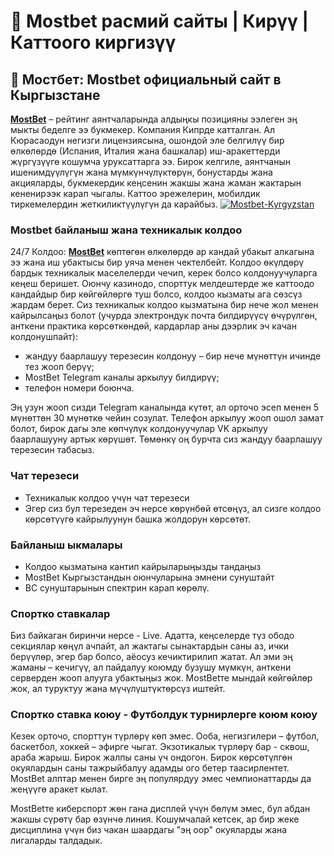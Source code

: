 # 🎰 Mostbet расмий сайты | Кирүү | Каттоого киргизүү

## 🌟 Мостбет: Mostbet официальный сайт в Кыргызстане

[**MostBet**](https://tinyurl.com/ehn56am4) – рейтинг аянтчаларында алдыңкы позицияны ээлеген эң мыкты беделге ээ букмекер. Компания Кипрде катталган. Ал Кюрасаодун негизги лицензиясына, ошондой эле белгилүү бир өлкөлөрдө (Испания, Италия жана башкалар) иш-аракеттерди жүргүзүүгө кошумча уруксаттарга ээ.
Бирок келгиле, аянтчанын ишенимдүүлүгүн жана мүмкүнчүлүктөрүн, бонустарды жана акцияларды, букмекердик кеңсенин жакшы жана жаман жактарын кененирээк карап чыгалы. Каттоо эрежелерин, мобилдик тиркемелердин жеткиликтүүлүгүн да карайбыз.
<a href="https://tinyurl.com/ehn56am4">
![Mostbet-Kyrgyzstan](https://github.com/user-attachments/assets/ba83a5bf-a5e3-4b53-a7f4-e2c9b0f11fa3)
</a>
### Mostbet байланыш жана техникалык колдоо
24/7 Колдоо: [**MostBet**](https://tinyurl.com/ehn56am4) көптөгөн өлкөлөрдө ар кандай убакыт алкагына ээ жана иш убактысы бир уяча менен чектелбейт. Колдоо өкүлдөрү бардык техникалык маселелерди чечип, керек болсо колдонуучуларга кеңеш беришет. Оюнчу казинодо, спорттук мелдештерде же каттоодо кандайдыр бир көйгөйлөргө туш болсо, колдоо кызматы ага сөзсүз жардам берет.
Сиз техникалык колдоо кызматына бир нече жол менен кайрылсаңыз болот (учурда электрондук почта билдирүүсү өчүрүлгөн, анткени практика көрсөткөндөй, кардарлар аны дээрлик эч качан колдонушпайт):

- жандуу баарлашуу терезесин колдонуу – бир нече мүнөттүн ичинде тез жооп берүү;
- MostBet Telegram каналы аркылуу билдирүү;
- телефон номери боюнча.

Эң узун жооп сизди Telegram каналында күтөт, ал орточо эсеп менен 5 мүнөттөн 30 мүнөткө чейин созулат. Телефон аркылуу жооп ошол замат болот, бирок дагы эле көпчүлүк колдонуучулар VK аркылуу баарлашууну артык көрүшөт.
Төмөнкү оң бурчта сиз жандуу баарлашуу терезесин табасыз.

### Чат терезеси
- Техникалык колдоо үчүн чат терезеси
- Эгер сиз бул терезеден эч нерсе көрүнбөй өтсөңүз, ал сизге колдоо көрсөтүүгө кайрылуунун башка жолдорун көрсөтөт.

### Байланыш ыкмалары
- Колдоо кызматына кантип кайрыларыңызды тандаңыз
- MostBet Кыргызстандын оюнчуларына эмнени сунуштайт
- BC сунуштарынын спектрин карап көрөлү.

### Спортко ставкалар
Биз байкаган биринчи нерсе - Live. Адатта, кеңселерде түз ободо секциялар көңүл ачпайт, ал жактагы сынактардын саны аз, ички берүүлөр, эгер бар болсо, аёосуз кечиктирилип жатат. Ал эми эң жаманы – кечигүү, ал пайдалуу коюмду бузушу мүмкүн, анткени серверден жооп алууга убактыңыз жок. MostBetте мындай көйгөйлөр жок, ал туруктуу жана мүчүлүштүктөрсүз иштейт.

### Спортко ставка коюу - Футболдук турнирлерге коюм коюу
Кезек орточо, спорттун түрлөрү көп эмес. Ооба, негизгилери – футбол, баскетбол, хоккей – эфирге чыгат. Экзотикалык түрлөрү бар - сквош, араба жарыш. Бирок жалпы саны үч ондогон. Бирок көрсөтүлгөн окуялардын саны тажрыйбалуу адамды ого бетер таасирлентет. MostBet алптар менен бирге эң популярдуу эмес чемпионаттарды да жеңүүгө аракет кылат.

MostBetте киберспорт жөн гана дисплей үчүн бөлүм эмес, бул абдан жакшы сүрөтү бар өзүнчө линия. Кошумчалай кетсек, ар бир жеке дисциплина үчүн биз чакан шаардагы "эң оор" окуяларды жана лигаларды талдадык.
